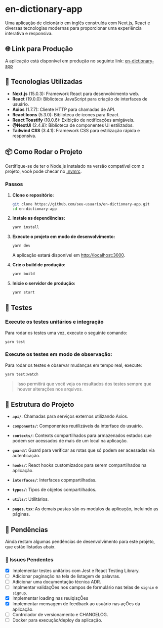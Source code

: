 # en-dictionary-app

Uma aplicação de dicionário em inglês construída com Next.js, React e diversas tecnologias modernas para proporcionar uma experiência interativa e responsiva.

## 🌐 Link para Produção

A aplicação está disponível em produção no seguinte link: [en-dictionary-app](https://en-dictionary-app.netlify.app/signin)

## 🚀 Tecnologias Utilizadas

- **Next.js** (15.0.3): Framework React para desenvolvimento web.
- **React** (19.0.0): Biblioteca JavaScript para criação de interfaces de usuário.
- **Axios** (1.7.7): Cliente HTTP para chamadas de API.
- **React Icons** (5.3.0): Biblioteca de ícones para React.
- **React Toastify** (10.0.6): Exibição de notificações amigáveis.
- **@NextUI** (2.4.8): Biblioteca de componentes UI estilizados.
- **Tailwind CSS** (3.4.1): Framework CSS para estilização rápida e responsiva.

## 📦 Como Rodar o Projeto

Certifique-se de ter o Node.js instalado na versão compatível com o projeto, você pode checar no [.nvmrc](./.nvmrc).

### Passos

1. **Clone o repositório:**

   ```bash
   git clone https://github.com/seu-usuario/en-dictionary-app.git
   cd en-dictionary-app
   ```

2. **Instale as dependências:**

   ```bash
   yarn install
   ```

3. **Execute o projeto em modo de desenvolvimento:**

   ```bash
   yarn dev
   ```

   A aplicação estará disponível em [http://localhost:3000](http://localhost:3000).

4. **Crie o build de produção:**

   ```bash
   yarn build
   ```

5. **Inicie o servidor de produção:**
   ```bash
   yarn start
   ```

## 🧪 Testes

### Execute os testes unitários e integração

Para rodar os testes uma vez, execute o seguinte comando:

```bash
yarn test
```

### Execute os testes em modo de observação:

Para rodar os testes e observar mudanças em tempo real, execute:

```bash
yarn test:watch
```

> Isso permitirá que você veja os resultados dos testes sempre que houver alterações nos arquivos.

## 📂 Estrutura do Projeto

- **`api/`**: Chamadas para serviços externos utilizando Axios.
- **`components/`**: Componentes reutilizáveis da interface do usuário.
- **`contexts/`**: Contexts compartilhados para armazenados estados que podem ser acessados de mais de um local na aplicação.
- **`guard/`**: Guard para verificar as rotas que só podem ser acessadas via autenticação.
- **`hooks/`**: React hooks customizados para serem compartilhados na aplicação.
- **`interfaces/`**: Interfaces copmpartilhadas.
- **`types/`**: Tipos de objetos compartilhados.
- **`utils/`**: Utilitários.

- **`pages.tsx`**: As demais pastas são os modulos da aplicação, incluindo as páginas.

## 🔧 Pendências

Ainda restam algumas pendências de desenvolvimento para este projeto, que estão listadas abaix.

### 🔧 Issues Pendentes

- [x] Implementar testes unitários com Jest e React Testing Library.
- [ ] Adicionar paginação na tela de listagem de palavras.
- [ ] Adicionar uma documentação técnica ADR.
- [ ] Implmentar validaçÕes nos campos de formulário nas telas de `signin` e `signup`.
- [x] Implementar loading nas reuiqisçÕes
- [x] Implementar mensagem de feedback ao usuário nas açÕes da aplicação.
- [ ] Controlador de versionamento e CHANGELOG.
- [ ] Docker para execução/deploy da aplicação.
